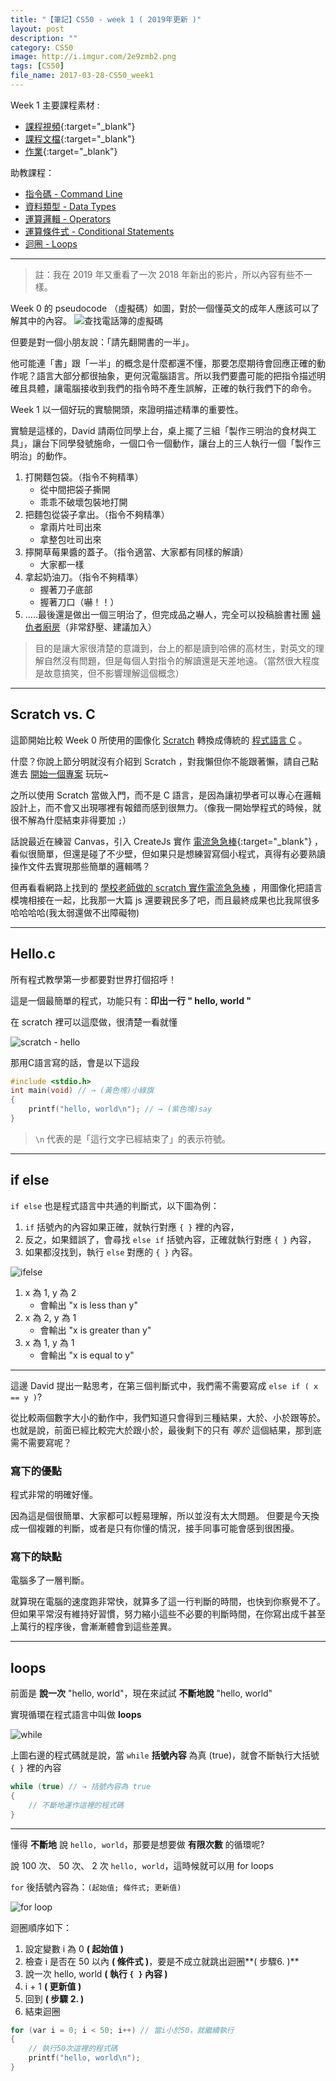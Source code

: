 ```yaml
---
title: "【筆記】CS50 - week 1 ( 2019年更新 )"
layout: post
description: ""
category: CS50
image: http://i.imgur.com/2e9zmb2.png
tags: [CS50]
file_name: 2017-03-28-CS50_week1
---
```


Week 1 主要課程素材 : 

- [課程視頻](https://video.cs50.net/2016/fall/lectures/1){:target="_blank"}
- [課程文檔](http://docs.cs50.net/2016/fall/notes/1/week1.html){:target="_blank"}
- [作業](http://docs.cs50.net/2017/x/psets/1/pset1.html){:target="_blank"}

助教課程：

- [指令碼 - Command Line](https://www.youtube.com/embed/poT5Yd0Ag8I?autoplay=1&rel=0)
- [資料類型 - Data Types](https://www.youtube.com/embed/JFieJW_kZq4?autoplay=1&rel=0)
- [運算邏輯 - Operators](https://www.youtube.com/embed/_FC-8QaaYgs?autoplay=1&rel=0)
- [運算條件式 - Conditional Statements](https://www.youtube.com/embed/kTnp_-nyocs?autoplay=1&rel=0)
- [迴圈 - Loops](https://www.youtube.com/embed/kTnp_-nyocs?autoplay=1&rel=0)

---


> 註：我在 2019 年又重看了一次 2018 年新出的影片，所以內容有些不一樣。 

Week 0 的 pseudocode （虛擬碼）如圖，對於一個懂英文的成年人應該可以了解其中的內容。
![查找電話簿的虛擬碼](https://i.imgur.com/arZyqnz.png)

但要是對一個小朋友說：「請先翻開書的一半」。

他可能連「書」跟「一半」的概念是什麼都還不懂，那要怎麼期待會回應正確的動作呢？語言大部分都很抽象，更何況電腦語言。所以我們要盡可能的把指令描述明確且具體，讓電腦接收到我們的指令時不產生誤解，正確的執行我們下的命令。

Week 1 以一個好玩的實驗開頭，來證明描述精準的重要性。

實驗是這樣的，David 請兩位同學上台，桌上擺了三組「製作三明治的食材與工具」，讓台下同學發號施命，一個口令一個動作，讓台上的三人執行一個「製作三明治」的動作。

1. 打開麵包袋。（指令不夠精準）
    - 從中間把袋子撕開
    - 乖乖不破壞包裝地打開
2. 把麵包從袋子拿出。（指令不夠精準）
    - 拿兩片吐司出來
    - 拿整包吐司出來
3. 擰開草莓果醬的蓋子。（指令適當、大家都有同樣的解讀）
    - 大家都一樣
4. 拿起奶油刀。（指令不夠精準）
    - 握著刀子底部
    - 握著刀口（嚇！！）
5. .....最後還是做出一個三明治了，但完成品之嚇人，完全可以投稿臉書社團 [婦仇者廚房](https://www.facebook.com/groups/1405416563117881/)（非常舒壓、建議加入）

> 目的是讓大家很清楚的意識到，台上的都是讀到哈佛的高材生，對英文的理解自然沒有問題，但是每個人對指令的解讀還是天差地遠。（當然很大程度是故意搞笑，但不影響理解這個概念）
        
---

## Scratch vs. C

這節開始比較 Week 0 所使用的圖像化 [Scratch](https://zh.wikipedia.org/wiki/Scratch)  轉換成傳統的 [程式語言 C](https://zh.wikipedia.org/wiki/C%E8%AF%AD%E8%A8%80) 。

什麼？你說上節分明就沒有介紹到 Scratch ，對我懶但你不能跟著懶，請自己點進去 [開始一個專案](https://scratch.mit.edu/projects/editor/?tip_bar=getStarted) 玩玩~

之所以使用 Scratch 當做入門，而不是 C 語言，是因為讓初學者可以專心在邏輯設計上，而不會又出現哪裡有報錯而感到很無力。（像我一開始學程式的時候，就很不解為什麼結束非得要加 `;`）

話說最近在練習 Canvas，引入 CreateJs 實作 [電流急急棒](http://output.jsbin.com/dapakeheqo){:target="_blank"} ，看似很簡單，但還是碰了不少壁，但如果只是想練習寫個小程式，真得有必要熟讀操作文件去實現那些簡單的邏輯嗎？

但再看看網路上找到的 [學校老師做的 scratch 實作電流急急棒](http://blog.ilc.edu.tw/blog/blog/1279/post/83251/590388) ，用圖像化把語言模塊相接在一起，比我那一大篇 js 還要親民多了吧，而且最終成果也比我屌很多哈哈哈哈(我太弱還做不出障礙物)

---

## Hello.c

所有程式教學第一步都要對世界打個招呼！

這是一個最簡單的程式，功能只有：**印出一行 " hello, world "**

在 scratch 裡可以這麼做，很清楚一看就懂

![scratch - hello](http://i.imgur.com/rOTc2nZ.png)

那用C語言寫的話，會是以下這段

```c
#include <stdio.h>
int main(void) // → (黃色塊)小綠旗
{
    printf("hello, world\n"); // → (紫色塊)say
}
```

> `\n` 代表的是「這行文字已經結束了」的表示符號。 

---

## if else

``if else`` 也是程式語言中共通的判斷式，以下圖為例：

1. ``if`` 括號內的內容如果正確，就執行對應 ``{ }`` 裡的內容，
2. 反之，如果錯誤了，會尋找 ``else if`` 括號內容，正確就執行對應 ``{ }`` 內容，
3. 如果都沒找到，執行 ``else`` 對應的 ``{ }`` 內容。


![ifelse](http://i.imgur.com/Q0Js45s.png)

1. x 為 1, y 為 2
    - 會輸出 "x is less than y"
2. x 為 2, y 為 1
    - 會輸出 "x is greater than y"
3. x 為 1, y 為 1
    - 會輸出 "x is equal to y"

---
    
這邊 David 提出一點思考，在第三個判斷式中，我們需不需要寫成 `else if ( x == y )`?

從比較兩個數字大小的動作中，我們知道只會得到三種結果，大於、小於跟等於。
也就是說，前面已經比較完大於跟小於，最後剩下的只有 *等於* 這個結果，那到底需不需要寫呢？

### 寫下的優點

程式非常的明確好懂。

因為這是個很簡單、大家都可以輕易理解，所以並沒有太大問題。
但要是今天換成一個複雜的判斷，或者是只有你懂的情況，接手同事可能會感到很困擾。

### 寫下的缺點

電腦多了一層判斷。

就算現在電腦的速度跑非常快，就算多了這一行判斷的時間，也快到你察覺不了。
但如果平常沒有維持好習慣，努力縮小這些不必要的判斷時間，在你寫出成千甚至上萬行的程序後，會漸漸體會到這些差異。
    

---

## loops

前面是 **說一次** "hello, world"，現在來試試 **不斷地說** "hello, world"

實現循環在程式語言中叫做 **loops**

![while](http://i.imgur.com/RYiOz7n.png)

上圖右邊的程式碼就是說，當 ``while`` **括號內容** 為真 (true)，就會不斷執行大括號 ``{ }`` 裡的內容

```c
while (true) // → 括號內容為 true
{
    // 不斷地運作這裡的程式碼
}
```


---

懂得 **不斷地** 說 `hello, world`，那要是想要做 **有限次數** 的循環呢?

說 100 次、 50 次、 2 次 `hello, world`，這時候就可以用 for loops

``for`` 後括號內容為：``(起始值; 條件式; 更新值)``

![for loop](http://i.imgur.com/9KzDQGN.png)

迴圈順序如下：

1. 設定變數 i 為 0 **( 起始值 )**
2. 檢查 i 是否在 50 以內 **( 條件式 )**，要是不成立就跳出迴圈**( 步驟6. )**
3. 說一次 hello, world **( 執行 ``{ }`` 內容 )**
4. i + 1 **( 更新值 )**
5. 回到 **( 步驟 2. )**
6. 結束迴圈

```c
for (var i = 0; i < 50; i++) // 當i小於50，就繼續執行
{
    // 執行50次這裡的程式碼
    printf("hello, world\n");
}
```
